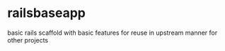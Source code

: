 # railsbaseapp
basic rails scaffold with basic features for reuse in upstream manner for other projects

